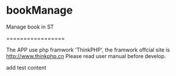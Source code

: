 bookManage
==========

Manage book in ST

=================

The APP use php framwork 'ThinkPHP', the framwork offcial site is http://www.thinkphp.cn
Please read user manual before develop.

add test content

